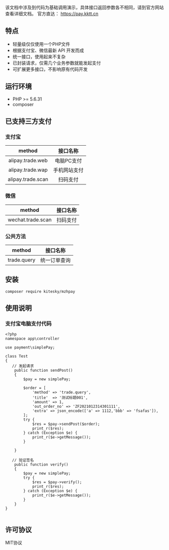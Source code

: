 该文档中涉及到代码为基础调用演示，具体接口返回参数各不相同，请到官方网站查看详细文档。
官方直达： https://pay.kktt.cn

## **特点**

* 轻量级仅仅使用一个PHP文件
* 根据支付宝、微信最新 API 开发而成
* 统一接口，使用起来不复杂
* 已封装请求，仅需几个业务参数就能发起支付
* 可扩展更多接口，不影响原有代码开发

## **运行环境**

*   PHP >= 5.6.31
*   composer

## **已支持三方支付**
### 支付宝
| method | 接口名称 |
| :-: | :-: |
| alipay.trade.web | 电脑PC支付 |
| alipay.trade.wap | 手机网站支付 |
| alipay.trade.scan | 扫码支付 |
### 微信
| method | 接口名称 |
| :-: | :-: |
| wechat.trade.scan | 扫码支付 |
### 公共方法
| method | 接口名称 |
| :-: | :-: |
| trade.query | 统一订单查询 |

##   **安装**
~~~
composer require kitesky/mzhpay
~~~
##   **使用说明**
### 支付宝电脑支付代码
~~~
<?php
namespace app\controller

use payment\simplePay;

class Test
{
   // 发起请求
    public function sendPost()
    {
        $pay = new simplePay;

        $order = [
            'method' => 'trade.query',
            'title'  => '测试标题001',
            'amount' => 1,
            'out_order_no' => 'ZF2021012314301111',
            'extra' => json_encode(['a' => 1112,'bbb' => 'fsafas']),
        ];
        try {
            $res = $pay->sendPost($order);
            print_r($res);
        } catch (Exception $e) {
            print_r($e->getMessage());
        }

    }

   // 验证签名
    public function verify()
    {
        $pay = new simplePay;
        try {
            $res = $pay->verify();
            print_r($res);
        } catch (Exception $e) {
            print_r($e->getMessage());
        }
    }
}


~~~

##   许可协议
MIT协议
